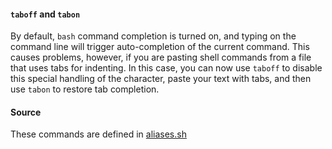 #### `taboff` and `tabon`
By default, `bash` command completion is turned on, and typing <tab> on the command line will trigger 
auto-completion of the current command. This causes problems, however, if you are pasting shell 
commands from a file that uses tabs for indenting. In this case, you can now use `taboff` to disable 
this special handling of the <tab> character, paste your text with tabs, and then use `tabon` to 
restore tab completion.

#### Source

These commands are defined in [aliases.sh](../rootfs/etc/profile.d/aliases.sh)